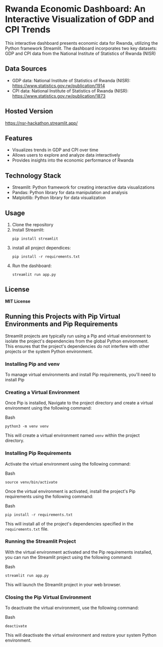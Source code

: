 # **Rwanda Economic Dashboard: An Interactive Visualization of GDP and CPI Trends**

This interactive dashboard presents economic data for Rwanda, utilizing the Python framework Streamlit. The dashboard incorporates two key datasets: GDP and CPI data from the National Institute of Statistics of Rwanda (NISR)

## Data Sources

* GDP data: National Institute of Statistics of Rwanda (NISR): https://www.statistics.gov.rw/publication/1914
* CPI data: National Institute of Statistics of Rwanda (NISR): https://www.statistics.gov.rw/publication/1873
## Hosted Version
https://nsr-hackathon.streamlit.app/
## Features

* Visualizes trends in GDP and CPI over time
* Allows users to explore and analyze data interactively
* Provides insights into the economic performance of Rwanda

## Technology Stack

* Streamlit: Python framework for creating interactive data visualizations
* Pandas: Python library for data manipulation and analysis
* Matplotlib: Python library for data visualization

## Usage

1. Clone the repository
2. Install Streamlit:
   ```
   pip install streamlit
   ```
3. install all project dependices:
   ```
   pip install -r requirements.txt
   ```
4. Run the dashboard:
   ```
   streamlit run app.py
   ```

## License

**MIT License**

## Running this Projects with Pip Virtual Environments and Pip Requirements

Streamlit projects are typically run using a Pip and virtual environment to isolate the project's dependencies from the global Python environment. This ensures that the project's dependencies do not interfere with other projects or the system Python environment.

### Installing Pip and venv

To manage virtual environments and install Pip requirements, you'll need to install Pip

### Creating a Virtual Environment

Once Pip is installed,  Navigate to the project directory and create a virtual environment using the following command:

Bash

```
python3 -m venv venv
```

This will create a virtual environment named `venv` within the project directory.

### Installing Pip Requirements

Activate the virtual environment using the following command:

Bash

```
source venv/bin/activate
```

Once the virtual environment is activated, install the project's Pip requirements using the following command:

Bash

```
pip install -r requirements.txt
```

This will install all of the project's dependencies specified in the `requirements.txt` file.

### Running the Streamlit Project

With the virtual environment activated and the Pip requirements installed, you can run the Streamlit project using the following command:

Bash

```
streamlit run app.py
```

This will launch the Streamlit project in your web browser.

### Closing the Pip Virtual Environment

To deactivate the virtual environment, use the following command:

Bash

```
deactivate
```

This will deactivate the virtual environment and restore your system Python environment.
